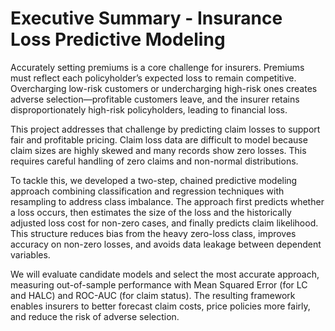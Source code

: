 # Executive Summary - Insurance Loss Predictive Modeling
Accurately setting premiums is a core challenge for insurers. Premiums must reflect each policyholder’s expected loss to remain competitive. Overcharging low-risk customers or undercharging high-risk ones creates adverse selection—profitable customers leave, and the insurer retains disproportionately high-risk policyholders, leading to financial loss.

This project addresses that challenge by predicting claim losses to support fair and profitable pricing. Claim loss data are difficult to model because claim sizes are highly skewed and many records show zero losses. This requires careful handling of zero claims and non-normal distributions.

To tackle this, we developed a two-step, chained predictive modeling approach combining classification and regression techniques with resampling to address class imbalance. The approach first predicts whether a loss occurs, then estimates the size of the loss and the historically adjusted loss cost for non-zero cases, and finally predicts claim likelihood. This structure reduces bias from the heavy zero-loss class, improves accuracy on non-zero losses, and avoids data leakage between dependent variables.

We will evaluate candidate models and select the most accurate approach, measuring out-of-sample performance with Mean Squared Error (for LC and HALC) and ROC-AUC (for claim status). The resulting framework enables insurers to better forecast claim costs, price policies more fairly, and reduce the risk of adverse selection.
